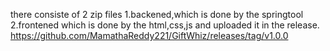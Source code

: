 there consiste of 2 zip files 
1.backened,which is done by the springtool
2.frontened which is done by the html,css,js and uploaded it in the release.
https://github.com/MamathaReddy221/GiftWhiz/releases/tag/v1.0.0 

